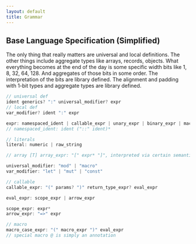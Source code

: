```yaml
---
layout: default
title: Grammar
---
```


## Base Language Specification (Simplified)

The only thing that really matters are universal and local definitions. The other things include aggregate types like arrays, records, objects. What everything becomes at the end of the day is some specific width bits like 1, 8, 32, 64, 128. And aggregates of those bits in some order. The interpretation of the bits are library defined. The alignment and padding with 1-bit types and aggregate types are library defined.

```rust
// universal def
ident generics? ":" universal_modifier? expr
// local def
var_modifier? ident ":" expr

expr: namespaced_ident | callable_expr | unary_expr | binary_expr | macro_case_expr
// namespaced_ident: ident ("::" ident)*

// literals
literal: numeric | raw_string

// array [T] array_expr: "[" expr* "]", interpreted via certain semantics

universal_modifier: "mod" | "macro"
var_modifier: "let" | "mut" | "const"

// callable
callable_expr: "(" params? ")" return_type_expr? eval_expr

eval_expr: scope_expr | arrow_expr

scope_expr: expr*
arrow_expr: "=>" expr

// macro
macro_case_expr: "(" macro_expr ")" eval_expr
// special macro @ is simply an annotation
```
